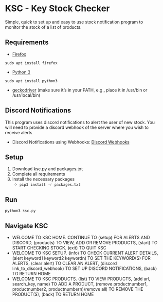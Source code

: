 # KSC - Key Stock Checker
Simple, quick to set up and easy to use stock notification program to monitor the stock of a list of products.

## Requirements
- [Firefox](https://www.mozilla.org/en-US/firefox/download/thanks/)
 ```
sudo apt install firefox
```
- [Python 3](https://www.python.org/downloads/)
```
sudo apt install python3
```
- [geckodriver](https://github.com/mozilla/geckodriver/releases) (make sure it’s in your PATH, e.g., place it in /usr/bin or /usr/local/bin)


## Discord Notifications
This program uses discord notifications to alert the user of new stock. You will need to provide a discord webhook of the server where you wish to receive alerts.
- Discord Notifications using Webhooks: [Discord Webhooks](https://support.discord.com/hc/en-us/articles/228383668-Intro-to-Webhooks)

## Setup
1. Download ksc.py and packages.txt
2. Complete all requirements
3. Install the necessary packages 
   -  `pip3 install -r packages.txt`

## Run
```
python3 ksc.py
```

## Navigate KSC
- WELCOME TO KSC HOME. CONTINUE TO (setup) FOR ALERTS AND DISCORD, (products) TO VIEW, ADD OR REMOVE PRODUCTS, (start) TO START CHECKING STOCK, (exit) TO QUIT KSC
- WELCOME TO KSC SETUP. (info) TO CHECK CURRENT ALERT DETAILS, (alert keyword1 keyword2 keywordn) TO SET THE KEYWORD(S) FOR ALERTS, (clear alert) TO CLEAR AN ALERT, (discord link_to_discord_webhook) TO SET UP DISCORD NOTIFICATIONS, (back) TO RETURN HOME
- WELCOME TO KSC PRODUCTS. (list) TO VIEW PRODUCTS, (add url, search_key, name) TO ADD A PRODUCT, (remove productnumber1, productnumber2, productnumbern)/remove all) TO REMOVE THE PRODUCT(S), (back) TO RETURN HOME
